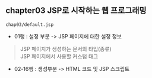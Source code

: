 ## chapter03 JSP로 시작하는 웹 프로그래밍
`chap03/default.jsp`
 - 01행     : 설정 부분 -> JSP 페이지에 대한 설정 정보
  > JSP 페이지가 생성하는 문서의 타입(종류)<br>
  > JSP 페이지에서 사용할 커스텀 태그
 - 02-16행  : 생성부분  -> HTML 코드 및 JSP 스크립트
